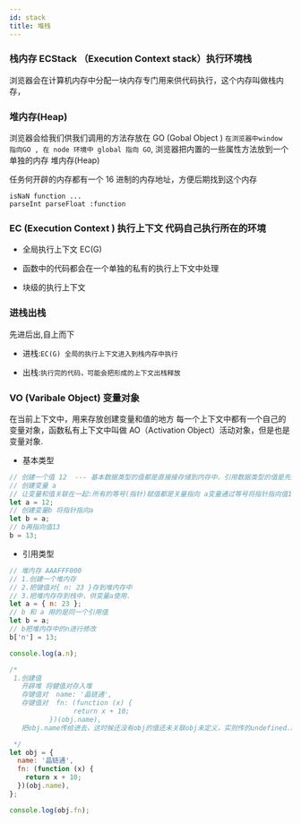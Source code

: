 ```yaml
---
id: stack
title: 堆栈
---
```


### 栈内存 ECStack （Execution Context stack）执行环境栈

浏览器会在计算机内存中分配一块内存专门用来供代码执行，这个内存叫做栈内存，

### 堆内存(Heap)

浏览器会给我们供我们调用的方法存放在 GO (Gobal Object ) `在浏览器中window 指向GO , 在 node 环境中 global 指向 GO`, 浏览器把内置的一些属性方法放到一个单独的内存 堆内存(Heap)

任务何开辟的内存都有一个 16 进制的内存地址，方便后期找到这个内存

```
isNaN function ...
parseInt parseFloat :function
```

### EC (Execution Context ) 执行上下文 代码自己执行所在的环境

- 全局执行上下文 EC(G)

* 函数中的代码都会在一个单独的私有的执行上下文中处理

- 块级的执行上下文

### 进栈出栈

先进后出,自上而下

- 进栈:`EC(G) 全局的执行上下文进入到栈内存中执行`

- 出栈:`执行完的代码，可能会把形成的上下文出栈释放`

### VO (Varibale Object) 变量对象

在当前上下文中，用来存放创建变量和值的地方 每一个上下文中都有一个自己的变量对象，函数私有上下文中叫做 AO（Activation Object）活动对象，但是也是变量对象.

- 基本类型

```js
// 创建一个值 12  --- 基本数据类型的值都是直接接存储到内存中，引用数据类型的值是先开辟一个堆内存，把东西存储进去最后把地址放到栈中供变量关联使用的
// 创建变量 a
// 让变量和值关联在一起:所有的等号(指针)赋值都是关量指向 a变量通过等号将指针指向值12
let a = 12;
// 创建变量b 将指针指向a
let b = a;
// b再指向值13
b = 13;
```

- 引用类型

```js
// 堆内存 AAAFFF000
// 1.创建一个堆内存
// 2.把键值对{ n: 23 }存到堆内存中
// 3.把堆内存存到栈中，供变量a使用.
let a = { n: 23 };
// b 和 a 用的是同一个引用值
let b = a;
// b把堆内存中的n进行修改
b['n'] = 13;

console.log(a.n);
```

```js
/*
 1.创建值  
   开辟堆 将健值对存入堆 
   存键值对  name: '晶链通',
   存键值对  fn: (function (x) {
                return x + 10;
          })(obj.name),
   把obj.name传给进去，这时候还没有obj的值还未关联obj未定义，实则传的undefined.name，而undefined 没有 name属性

 */
let obj = {
  name: '晶链通',
  fn: (function (x) {
    return x + 10;
  })(obj.name),
};

console.log(obj.fn);
```



